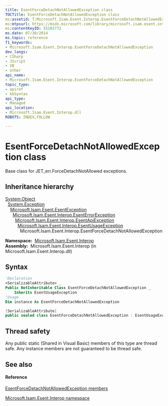 ```yaml
---
title: EsentForceDetachNotAllowedException class
TOCTitle: EsentForceDetachNotAllowedException class
ms:assetid: T:Microsoft.Isam.Esent.Interop.EsentForceDetachNotAllowedException
ms:mtpsurl: https://msdn.microsoft.com/library/microsoft.isam.esent.interop.esentforcedetachnotallowedexception(v=EXCHG.10)
ms:contentKeyID: 55101772
ms.date: 07/30/2014
ms.topic: reference
f1_keywords:
- Microsoft.Isam.Esent.Interop.EsentForceDetachNotAllowedException
dev_langs:
- CSharp
- JScript
- VB
- other
api_name: 
- Microsoft.Isam.Esent.Interop.EsentForceDetachNotAllowedException
topic_type: 
- apiref
- kbSyntax
api_type: 
- Managed
api_location: 
- Microsoft.Isam.Esent.Interop.dll
ROBOTS: INDEX,FOLLOW

---
```


# EsentForceDetachNotAllowedException class

Base class for JET_err.ForceDetachNotAllowed exceptions.

## Inheritance hierarchy

[System.Object](/dotnet/api/system.object)  
  [System.Exception](/dotnet/api/system.exception)  
    [Microsoft.Isam.Esent.EsentException](dn292088\(v=exchg.10\).md)  
      [Microsoft.Isam.Esent.Interop.EsentErrorException](dn274314\(v=exchg.10\).md)  
        [Microsoft.Isam.Esent.Interop.EsentApiException](dn334231\(v=exchg.10\).md)  
          [Microsoft.Isam.Esent.Interop.EsentUsageException](dn350849\(v=exchg.10\).md)  
            Microsoft.Isam.Esent.Interop.EsentForceDetachNotAllowedException  

**Namespace:**  [Microsoft.Isam.Esent.Interop](hh596136\(v=exchg.10\).md)  
**Assembly:**  Microsoft.Isam.Esent.Interop (in Microsoft.Isam.Esent.Interop.dll)

## Syntax

``` vb
'Declaration
<SerializableAttribute> _
Public NotInheritable Class EsentForceDetachNotAllowedException _
    Inherits EsentUsageException
'Usage
Dim instance As EsentForceDetachNotAllowedException
```

``` csharp
[SerializableAttribute]
public sealed class EsentForceDetachNotAllowedException : EsentUsageException
```

## Thread safety

Any public static (Shared in Visual Basic) members of this type are thread safe. Any instance members are not guaranteed to be thread safe.

## See also

#### Reference

[EsentForceDetachNotAllowedException members](dn350417\(v=exchg.10\).md)

[Microsoft.Isam.Esent.Interop namespace](hh596136\(v=exchg.10\).md)